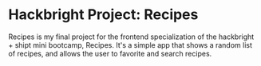 # Hackbright Project: Recipes

Recipes is my final project for the frontend specialization of the hackbright + shipt mini bootcamp, Recipes. It's a simple app that shows a random list of recipes, and allows the user to favorite and search recipes.
